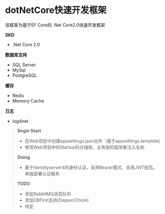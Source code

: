 # dotNetCore快速开发框架

该框架为基于EF Core的 .Net Core2.0快速开发框架

**SKD**
- .Net Core 2.0

**数据库支持**
- SQL Server
- MySql
- PostgreSQL

**缓存**
- Redis
- Memory Cache

**日志**
- log4net

>**Begin Start**
>- 在Web项目中创建appsettings.json文件（基于appsettings.templete）
>- 修改Web项目中的Startup的仓储层、业务层的程序集注入名称

>**Doing**
>- 基于Identityserver4的身份认证，采用Bearer模式，采用JWT规范。单独部署认证服务

>**TODO**
>- 添加RabbitMQ消息队列
>- 添加DBFirst支持(Dapper/Chole)
>- 待定
